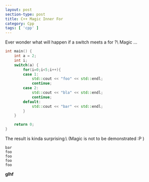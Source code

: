 ```yaml
---
layout: post
section-type: post
title: C++ Magic Inner For
category: Cpp
tags: [ 'cpp' ]
---
```

Ever wonder what will happen if a switch meets a for ?\\
Magic ...

~~~ Cpp
int main() {
    int a = 2;
    int i;
    switch(a) {
        for(i=0;i<5;i++){
        case 1:
            std::cout << "foo" << std::endl;
            continue;
        case 2:
            std::cout << "bla" << std::endl;
            continue;
        default:
            std::cout << "bar" << std::endl;
        }
    }

    return 0;
}
~~~

The result is kinda surprising:\\
(Magic is not to be demonstrated :P )

~~~
bar
foo
foo
foo
foo
~~~

**glhf**
